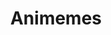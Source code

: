---
title: Animemes
crosslinks:
- Roboragi
- youtubefactsbot
- livven
- youtubot
- anti_gif_bot
- u_imguralbumbot
- anime_irl
- anime
- thighdeology
- tmsbmeta
- wholesomeanimemes
- hentai_irl
- john_yukis_bots
- araragi
- botpopularitybot
- doujinshi
- furry_irl
- WhatAWeeb
- ANI_COMMUNISM
- ZettaiRyouiki
---